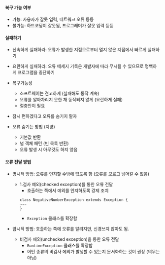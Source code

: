 #### 복구 가능 여부

- 가능: 사용자가 잘못 입력, 네트워크 오류 등등
- 불가능: 하드코딩이 잘못됨, 프로그래머가 잘못 입력 등등

#### 실패하기

- 신속하게 실패하라: 오류가 발생한 지점으로부터 멀지 않은 지점에서 빠르게 실패하기
- 요란하게 실패하라: 오류 메세지 기록은 개발자에 따라 무시될 수 있으므로 명백하게 프로그램을 중단하기

- 복구가능성
    - 소프트웨어는 견고하게 (실패해도 동작 계속)
    - 오류를 알아차리지 못한 채 동작되지 않게 (요란하게 실패)
    - 절충안이 필요
- 잠시 편하겠다고 오류를 숨기지 말자
- 오류 숨기는 방법 (지양)
    - 기본값 반환
    - 널 객체 패턴 (빈 목록 반환)
    - 오류 발생 시 아무것도 하지 않음

#### 오류 전달 방법

- 명시적 방법: 오류를 인지할 수밖에 없도록 함 (오류를 모르고 넘어갈 수 없음)
    - 1.검사 예외(checked exception)를 통한 오류 전달
        - 호출하는 쪽에서 예외를 인지하도록 강제 조치
      ```
      class NegativeNumberException extends Exception {
      ~~~
      }
      ```
        - `Exception` 클래스를 확장함

- 암시적 방법: 호출하는 쪽에 오류를 알리지만, 신경쓰지 않아도 됨.
    - 비검사 에외(unchecked exception)을 통한 오류 전달
        - `RuntimeException` 클래스를 확장함
        - 어떤 종류의 비검사 에외가 발생할 수 있는지 문서화하는 것이 권장 (의무는 아님)
    
